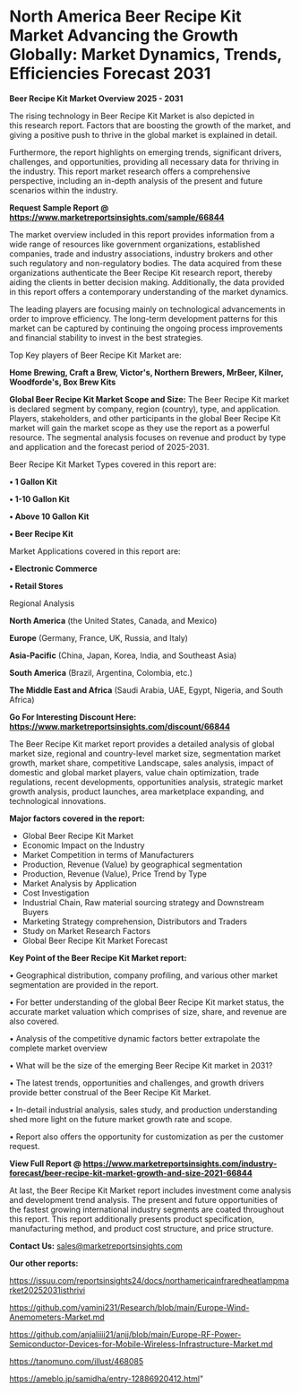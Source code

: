 # North America Beer Recipe Kit Market Advancing the Growth Globally: Market Dynamics, Trends, Efficiencies Forecast 2031

<Strong> Beer Recipe Kit Market Overview 2025 - 2031</strong>

The rising technology in Beer Recipe Kit Market is also depicted in this research report. Factors that are boosting the growth of the market, and giving a positive push to thrive in the global market is explained in detail.

Furthermore, the report highlights on emerging trends, significant drivers, challenges, and opportunities, providing all necessary data for thriving in the industry. This report market research offers a comprehensive perspective, including an in-depth analysis of the present and future scenarios within the industry.

<strong>Request Sample Report @ <a href=https://www.marketreportsinsights.com/sample/66844>https://www.marketreportsinsights.com/sample/66844</a></strong>

The market overview included in this report provides information from a wide range of resources like government organizations, established companies, trade and industry associations, industry brokers and other such regulatory and non-regulatory bodies. The data acquired from these organizations authenticate the Beer Recipe Kit research report, thereby aiding the clients in better decision making. Additionally, the data provided in this report offers a contemporary understanding of the market dynamics.

The leading players are focusing mainly on technological advancements in order to improve efficiency. The long-term development patterns for this market can be captured by continuing the ongoing process improvements and financial stability to invest in the best strategies.

Top Key players of Beer Recipe Kit Market are:

<strong>Home Brewing, Craft a Brew, Victor's, Northern Brewers, MrBeer, Kilner, Woodforde's, Box Brew Kits</strong>

<strong><b>Global Beer Recipe Kit Market Scope and Size:</b></strong>
The Beer Recipe Kit market is declared segment by company, region (country), type, and application. Players, stakeholders, and other participants in the global Beer Recipe Kit market will gain the market scope as they use the report as a powerful resource. The segmental analysis focuses on revenue and product by type and application and the forecast period of 2025-2031.

Beer Recipe Kit Market Types covered in this report are:

<strong>• 1 Gallon Kit

• 1-10 Gallon Kit

• Above 10 Gallon Kit

• Beer Recipe Kit</strong>

Market Applications covered in this report are:

<strong>• Electronic Commerce

• Retail Stores</strong> 

Regional Analysis

<strong>North America</strong> (the United States, Canada, and Mexico)

<strong>Europe</strong> (Germany, France, UK, Russia, and Italy)

<strong>Asia-Pacific</strong> (China, Japan, Korea, India, and Southeast Asia)

<strong>South America</strong> (Brazil, Argentina, Colombia, etc.)

<strong>The Middle East and Africa</strong> (Saudi Arabia, UAE, Egypt, Nigeria, and South Africa)

<strong>Go For Interesting Discount Here: <a href=https://www.marketreportsinsights.com/discount/66844>https://www.marketreportsinsights.com/discount/66844</a></strong>

The Beer Recipe Kit market report provides a detailed analysis of global market size, regional and country-level market size, segmentation market growth, market share, competitive Landscape, sales analysis, impact of domestic and global market players, value chain optimization, trade regulations, recent developments, opportunities analysis, strategic market growth analysis, product launches, area marketplace expanding, and technological innovations.

<strong><b>Major factors covered in the report:</b></strong>
<ul>
  <li>Global Beer Recipe Kit Market </li>
  <li>Economic Impact on the Industry</li>
  <li>Market Competition in terms of Manufacturers</li>
  <li>Production, Revenue (Value) by geographical segmentation</li>
  <li>Production, Revenue (Value), Price Trend by Type</li>
  <li>Market Analysis by Application</li>
  <li>Cost Investigation</li>
  <li>Industrial Chain, Raw material sourcing strategy and Downstream Buyers</li>
  <li>Marketing Strategy comprehension, Distributors and Traders</li>
  <li>Study on Market Research Factors</li>
  <li>Global Beer Recipe Kit Market Forecast</li>
</ul>

<strong><b>Key Point of the Beer Recipe Kit Market report:</b></strong>

• Geographical distribution, company profiling, and various other market segmentation are provided in the report.

• For better understanding of the global Beer Recipe Kit market status, the accurate market valuation which comprises of size, share, and revenue are also covered.

• Analysis of the competitive dynamic factors better extrapolate the complete market overview

• What will be the size of the emerging Beer Recipe Kit market in 2031?

• The latest trends, opportunities and challenges, and growth drivers provide better construal of the Beer Recipe Kit Market.

• In-detail industrial analysis, sales study, and production understanding shed more light on the future market growth rate and scope.

• Report also offers the opportunity for customization as per the customer request.

<strong><b>View Full Report @ <a href=https://www.marketreportsinsights.com/industry-forecast/beer-recipe-kit-market-growth-and-size-2021-66844>https://www.marketreportsinsights.com/industry-forecast/beer-recipe-kit-market-growth-and-size-2021-66844</a></b></strong>


At last, the Beer Recipe Kit Market report includes investment come analysis and development trend analysis. The present and future opportunities of the fastest growing international industry segments are coated throughout this report. This report additionally presents product specification, manufacturing method, and product cost structure, and price structure.

<strong>Contact Us:</strong>
sales@marketreportsinsights.com

<strong>Our other reports:</strong>

<a href=https://issuu.com/reportsinsights24/docs/northamericainfraredheatlampmarket20252031isthrivi>https://issuu.com/reportsinsights24/docs/northamericainfraredheatlampmarket20252031isthrivi</a>

<a href=https://github.com/yamini231/Research/blob/main/Europe-Wind-Anemometers-Market.md>https://github.com/yamini231/Research/blob/main/Europe-Wind-Anemometers-Market.md</a>

<a href=https://github.com/anjaliiii21/anjj/blob/main/Europe-RF-Power-Semiconductor-Devices-for-Mobile-Wireless-Infrastructure-Market.md>https://github.com/anjaliiii21/anjj/blob/main/Europe-RF-Power-Semiconductor-Devices-for-Mobile-Wireless-Infrastructure-Market.md</a>

<a href=https://tanomuno.com/illust/468085>https://tanomuno.com/illust/468085</a>

<a href=https://ameblo.jp/samidha/entry-12886920412.html>https://ameblo.jp/samidha/entry-12886920412.html</a>"

